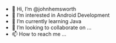 - 👋 Hi, I’m @johnhemsworth
- 👀 I’m interested in Android Development
- 🌱 I’m currently learning Java
- 💞️ I’m looking to collaborate on ...
- 📫 How to reach me ...

<!---
johnhemsworth/johnhemsworth is a ✨ special ✨ repository because its `README.md` (this file) appears on your GitHub profile.
You can click the Preview link to take a look at your changes.
--->
